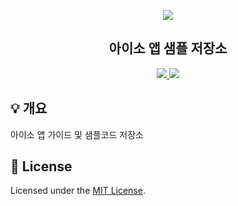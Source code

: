 <p align="center">
  <a href="https://aiso.ai/">
    <img src="https://user-images.githubusercontent.com/38392519/161697681-702731e1-b212-4945-bf46-0d8f718e2420.png" />
  </a>
</p>
<h2 align="center">
  아이소 앱 샘플 저장소
</h2>
<p align="center">
  <a href="https://github.com/enkinoOrg/aiso_samples/blob/main/LICENSE">
    <img src="https://img.shields.io/badge/license-MIT-blue.svg"/>
  </a>
  <a href="https://aiso.ai">
    <img src="https://img.shields.io/badge/aiso-beta-green" />
  </a>
</p>

## 💡 개요
아이소 앱 가이드 및 샘플코드 저장소

<!-- - [License](#-license) -->
## 📝 License
Licensed under the [MIT License](./LICENSE).